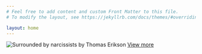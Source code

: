 ```yaml
---
# Feel free to add content and custom Front Matter to this file.
# To modify the layout, see https://jekyllrb.com/docs/themes/#overriding-theme-defaults

layout: home
---
```


![Surrounded by narcissists by Thomas Erikson](https://www.bbrief.co.za/content/uploads/2022/07/Surrounded-by-Narcissists.png)
[View more]({{site.baseurl}}/books)
